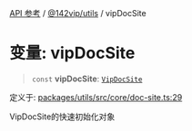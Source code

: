 [API 参考](../wiki/Home) / [@142vip/utils](../wiki/@142vip.utils) / vipDocSite

# 变量: vipDocSite

> `const` **vipDocSite**: [`VipDocSite`](../wiki/@142vip.utils.%E7%B1%BB.VipDocSite)

定义于: [packages/utils/src/core/doc-site.ts:29](https://github.com/142vip/core-x/blob/567cadf3a9f5104aada595325cfb94d08a88f92f/packages/utils/src/core/doc-site.ts#L29)

VipDocSite的快速初始化对象
